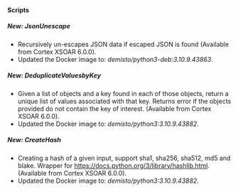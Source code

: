 
#### Scripts
##### New: JsonUnescape
- Recursively un-escapes JSON data if escaped JSON is found (Available from Cortex XSOAR 6.0.0).
- Updated the Docker image to: *demisto/python3-deb:3.10.9.43863*.
##### New: DeduplicateValuesbyKey
- Given a list of objects and a key found in each of those objects, return a unique list of values associated with that key. Returns error if the objects provided do not contain the key of interest.  (Available from Cortex XSOAR 6.0.0).
- Updated the Docker image to: *demisto/python3:3.10.9.43882*.
##### New: CreateHash
- Creating a hash of a given input, support sha1, sha256, sha512, md5 and blake. Wrapper for https://docs.python.org/3/library/hashlib.html.
 (Available from Cortex XSOAR 6.0.0).
 - Updated the Docker image to: *demisto/python3:3.10.9.43882*.
